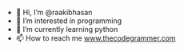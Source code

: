 - 👋 Hi, I’m @raakibhasan
- 👀 I’m interested in programming
- 🌱 I’m currently learning python
- 📫 How to reach me www.thecodegrammer.com

<!---
raakibhasan/raakibhasan is a ✨ special ✨ repository because its `README.md` (this file) appears on your GitHub profile.
You can click the Preview link to take a look at your changes.
--->
